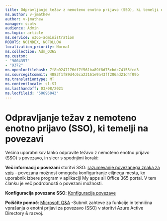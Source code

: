 ```yaml
---
title: Odpravljanje težav z nemoteno enotno prijavo (SSO), ki temelji na povezavi
ms.author: v-jmathew
author: v-jmathew
manager: scotv
audience: Admin
ms.topic: article
ms.service: o365-administration
ROBOTS: NOINDEX, NOFOLLOW
localization_priority: Normal
ms.collection: Adm_O365
ms.custom:
- "9004357"
- "9372"
ms.openlocfilehash: 7f8b9247176df7f561ba89f8d75cbdc74155fcd3
ms.sourcegitcommit: 4883f1f89d4c6ca23161e9a43ff206ad21d4f09b
ms.translationtype: MT
ms.contentlocale: sl-SI
ms.lasthandoff: 03/08/2021
ms.locfileid: "50695043"
---
```

# <a name="troubleshoot-link-based-seamless-single-sign-on-sso-issues"></a>Odpravljanje težav z nemoteno enotno prijavo (SSO), ki temelji na povezavi

Večina uporabnikov lahko odpravite težavo z nemoteno enotno prijavo (SSO) s povezavo, in sicer s spodnjimi koraki:

**Več informacij o povezani** storitvi SSO: [razumevanje povezanega znaka za vpis](https://docs.microsoft.com/azure/active-directory/manage-apps/configure-linked-sign-on) – povezana možnost omogoča konfiguriranje ciljnega mesta, ko uporabnik izbere program v aplikaciji My apps ali Office 365 portal. V tem članku je več podrobnosti o povezani možnosti.

**Konfiguracija povezane SSO**: [Konfiguracija povezave](https://docs.microsoft.com/azure/active-directory/manage-apps/configure-linked-sign-on#configure-link)

**Poiščite pomoč**: [Microsoft Q&A](https://docs.microsoft.com/answers/topics/azure-ad-single-sign-on.html) -Submit zahteve za funkcije in tehnična vprašanja o enotni prijavi za povezavo (SSO) v storitvi Azure Active Directory & razvoj.
